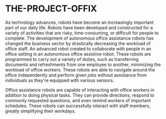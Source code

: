 # THE-PROJECT-OFFIX

As technology advances, robots have become an increasingly important part of our daily life. Robots have been developed and constructed for a variety of activities that are risky, time-consuming, or difficult for people to complete. The development of autonomous office assistance robots has changed the business sector by drastically decreasing the workload of office staff. An advanced robot created to collaborate with people in an office setting is an autonomous office assistive robot. These robots are programmed to carry out a variety of duties, such as transferring documents and refreshments from one employee to another, minimizing the workload of office workers. These robots are able to navigate around the office independently and perform given jobs without assistance from individuals as they're equipped with various sensors. 

Office assistance robots are capable of interacting with office workers in addition to doing physical tasks. They can provide directions, respond to commonly requested questions, and even remind workers of important schedules. These robots can successfully interact with staff members, greatly simplifying their workdays.

